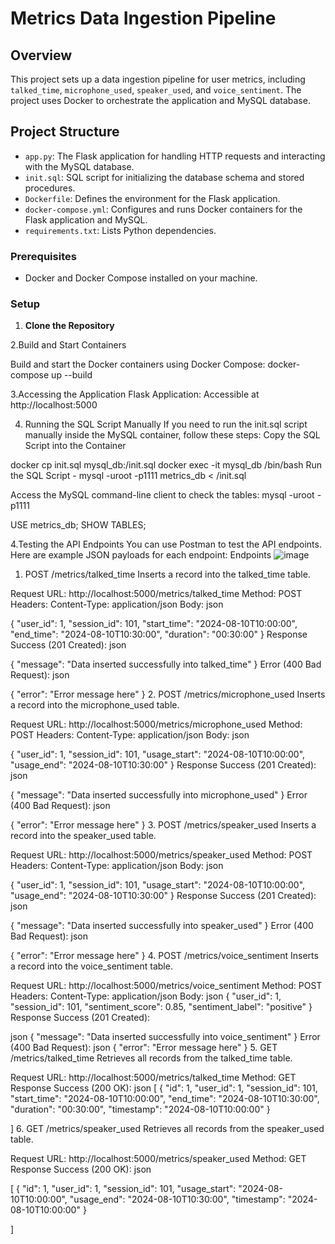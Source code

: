 # Metrics Data Ingestion Pipeline

## Overview

This project sets up a data ingestion pipeline for user metrics, including `talked_time`, `microphone_used`, `speaker_used`, and `voice_sentiment`.
The project uses Docker to orchestrate the application and MySQL database.

## Project Structure

- `app.py`: The Flask application for handling HTTP requests and interacting with the MySQL database.
- `init.sql`: SQL script for initializing the database schema and stored procedures.
- `Dockerfile`: Defines the environment for the Flask application.
- `docker-compose.yml`: Configures and runs Docker containers for the Flask application and MySQL.
- `requirements.txt`: Lists Python dependencies.

### Prerequisites

- Docker and Docker Compose installed on your machine.

### Setup

1. **Clone the Repository**

2.Build and Start Containers

Build and start the Docker containers using Docker Compose:
docker-compose up --build

3.Accessing the Application
Flask Application: Accessible at http://localhost:5000

4. Running the SQL Script Manually
If you need to run the init.sql script manually inside the MySQL container, follow these steps:
Copy the SQL Script into the Container

docker cp init.sql mysql_db:/init.sql
docker exec -it mysql_db /bin/bash
Run the SQL Script - 
mysql -uroot -p1111 metrics_db < /init.sql

Access the MySQL command-line client to check the tables:
mysql -uroot -p1111

USE metrics_db;
SHOW TABLES;

4.Testing the API Endpoints
You can use Postman to test the API endpoints. Here are example JSON payloads for each endpoint:
Endpoints
![image](https://github.com/user-attachments/assets/d37ad824-1ffa-4431-a4f2-823dc4648148)

1. POST /metrics/talked_time
Inserts a record into the talked_time table.

Request
URL: http://localhost:5000/metrics/talked_time
Method: POST
Headers:
Content-Type: application/json
Body:
json

{
  "user_id": 1,
  "session_id": 101,
  "start_time": "2024-08-10T10:00:00",
  "end_time": "2024-08-10T10:30:00",
  "duration": "00:30:00"
}
Response
Success (201 Created):
json

{
  "message": "Data inserted successfully into talked_time"
}
Error (400 Bad Request):
json

{
  "error": "Error message here"
}
2. POST /metrics/microphone_used
Inserts a record into the microphone_used table.

Request
URL: http://localhost:5000/metrics/microphone_used
Method: POST
Headers:
Content-Type: application/json
Body:
json

{
  "user_id": 1,
  "session_id": 101,
  "usage_start": "2024-08-10T10:00:00",
  "usage_end": "2024-08-10T10:30:00"
}
Response
Success (201 Created):
json

{
  "message": "Data inserted successfully into microphone_used"
}
Error (400 Bad Request):
json

{
  "error": "Error message here"
}
3. POST /metrics/speaker_used
Inserts a record into the speaker_used table.

Request
URL: http://localhost:5000/metrics/speaker_used
Method: POST
Headers:
Content-Type: application/json
Body:
json

{
  "user_id": 1,
  "session_id": 101,
  "usage_start": "2024-08-10T10:00:00",
  "usage_end": "2024-08-10T10:30:00"
}
Response
Success (201 Created):
json

{
  "message": "Data inserted successfully into speaker_used"
}
Error (400 Bad Request):
json

{
  "error": "Error message here"
}
4. POST /metrics/voice_sentiment
Inserts a record into the voice_sentiment table.

Request
URL: http://localhost:5000/metrics/voice_sentiment
Method: POST
Headers:
Content-Type: application/json
Body:
json
{
  "user_id": 1,
  "session_id": 101,
  "sentiment_score": 0.85,
  "sentiment_label": "positive"
}
Response
Success (201 Created):

json
{
  "message": "Data inserted successfully into voice_sentiment"
}
Error (400 Bad Request):
json
{
  "error": "Error message here"
}
5. GET /metrics/talked_time
Retrieves all records from the talked_time table.

Request
URL: http://localhost:5000/metrics/talked_time
Method: GET
Response
Success (200 OK):
json
[
  {
    "id": 1,
    "user_id": 1,
    "session_id": 101,
    "start_time": "2024-08-10T10:00:00",
    "end_time": "2024-08-10T10:30:00",
    "duration": "00:30:00",
    "timestamp": "2024-08-10T10:00:00"
  }
  
]
6. GET /metrics/speaker_used
Retrieves all records from the speaker_used table.

Request
URL: http://localhost:5000/metrics/speaker_used
Method: GET
Response
Success (200 OK):
json

[
  {
    "id": 1,
    "user_id": 1,
    "session_id": 101,
    "usage_start": "2024-08-10T10:00:00",
    "usage_end": "2024-08-10T10:30:00",
    "timestamp": "2024-08-10T10:00:00"
  }
  
]
